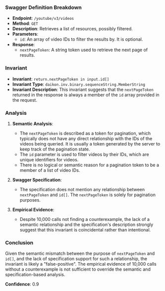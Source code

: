 ### Swagger Definition Breakdown

- **Endpoint**: `/youtube/v3/videos`
- **Method**: `GET`
- **Description**: Retrieves a list of resources, possibly filtered.
- **Parameters**:
  - `id`: An array of video IDs to filter the results by. It is optional.
- **Response**:
  - `nextPageToken`: A string token used to retrieve the next page of results.

### Invariant

- **Invariant**: `return.nextPageToken in input.id[]`
- **Invariant Type**: `daikon.inv.binary.sequenceString.MemberString`
- **Invariant Description**: This invariant suggests that the `nextPageToken` returned in the response is always a member of the `id` array provided in the request.

### Analysis

1. **Semantic Analysis**:
   - The `nextPageToken` is described as a token for pagination, which typically does not have any direct relationship with the IDs of the videos being queried. It is usually a token generated by the server to keep track of the pagination state.
   - The `id` parameter is used to filter videos by their IDs, which are unique identifiers for videos.
   - There is no logical or semantic reason for a pagination token to be a member of a list of video IDs.

2. **Swagger Specification**:
   - The specification does not mention any relationship between `nextPageToken` and `id[]`. The `nextPageToken` is solely for pagination purposes.

3. **Empirical Evidence**:
   - Despite 10,000 calls not finding a counterexample, the lack of a semantic relationship and the specification's description strongly suggest that this invariant is coincidental rather than intentional.

### Conclusion

Given the semantic mismatch between the purpose of `nextPageToken` and `id[]`, and the lack of specification support for such a relationship, the invariant is likely a "false-positive". The empirical evidence of 10,000 calls without a counterexample is not sufficient to override the semantic and specification-based analysis.

**Confidence**: 0.9
